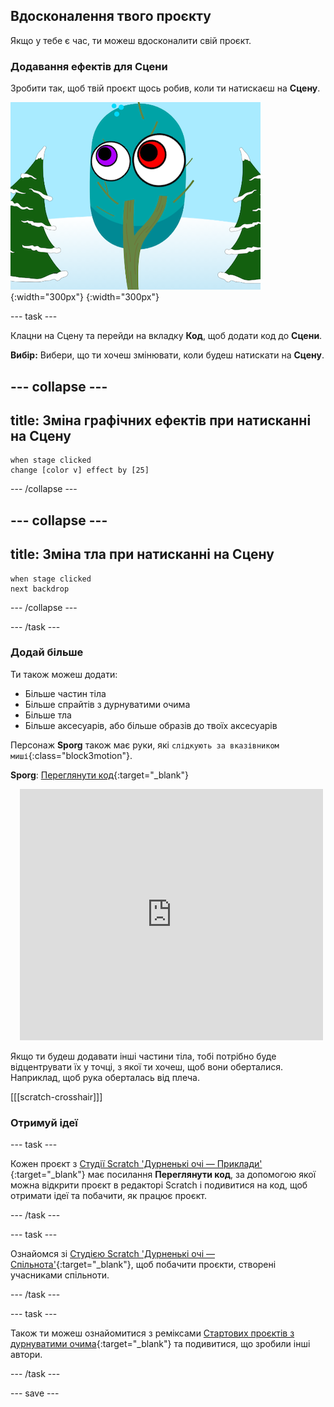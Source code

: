 ## Вдосконалення твого проєкту

Якщо у тебе є час, ти можеш вдосконалити свій проєкт.

### Додавання ефектів для Сцени

Зробити так, щоб твій проєкт щось робив, коли ти натискаєш на **Сцену**.

![Сцена з графічними ефектами.](images/stage-effects.png){:width="300px"}
{:width="300px"}

--- task ---

Клацни на Сцену та перейди на вкладку **Код**, щоб додати код до **Сцени**.

**Вибір:** Вибери, що ти хочеш змінювати, коли будеш натискати на **Сцену**.

--- collapse ---
---
title: Зміна графічних ефектів при натисканні на Сцену
---

```blocks3
when stage clicked
change [color v] effect by [25]
```

--- /collapse ---

--- collapse ---
---
title: Зміна тла при натисканні на Сцену
---

```blocks3
when stage clicked
next backdrop
```

--- /collapse ---

--- /task ---

### Додай більше

Ти також можеш додати:
- Більше частин тіла
- Більше спрайтів з дурнуватими очима
- Більше тла
- Більше аксесуарів, або більше образів до твоїх аксесуарів

Персонаж **Sporg** також має руки, які `слідкують за вказівником миші`{:class="block3motion"}.

**Sporg**: [Переглянути код](https://scratch.mit.edu/projects/757572766/editor){:target="_blank"}
<div class="scratch-preview" style="margin-left: 15px;">
  <iframe allowtransparency="true" width="485" height="402" src="https://scratch.mit.edu/projects/embed/757572766/?autostart=false" frameborder="0"></iframe>
</div>

Якщо ти будеш додавати інші частини тіла, тобі потрібно буде відцентрувати їх у точці, з якої ти хочеш, щоб вони оберталися. Наприклад, щоб рука оберталась від плеча.

[[[scratch-crosshair]]]

### Отримуй ідеї

--- task ---

Кожен проєкт з [Студії Scratch 'Дурненькі очі — Приклади' ](https://scratch.mit.edu/studios/29029028){:target="_blank"} має посилання **Переглянути код**, за допомогою якої можна відкрити проєкт в редакторі Scratch і подивитися на код, щоб отримати ідеї та побачити, як працює проєкт.

--- /task ---

--- task ---

Ознайомся зі [Студією Scratch 'Дурненькі очі — Спільнота'](https://scratch.mit.edu/studios/29120534){:target="_blank"}, щоб побачити проєкти, створені учасниками спільноти.

--- /task ---

--- task ---

Також ти можеш ознайомитися з реміксами [Стартових проєктів з дурнуватими очима](https://scratch.mit.edu/projects/582221984/remixes){:target="_blank"} та подивитися, що зробили інші автори.

--- /task ---

--- save ---
